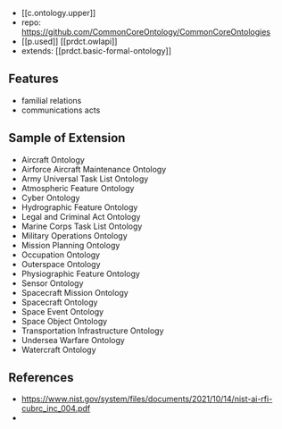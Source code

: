 
- [[c.ontology.upper]]
- repo: https://github.com/CommonCoreOntology/CommonCoreOntologies
- [[p.used]] [[prdct.owlapi]]
- extends: [[prdct.basic-formal-ontology]]


## Features

- familial relations
- communications acts

## Sample of Extension
- Aircraft Ontology
- Airforce Aircraft Maintenance Ontology
- Army Universal Task List Ontology
- Atmospheric Feature Ontology
- Cyber Ontology
- Hydrographic Feature Ontology
- Legal and Criminal Act Ontology
- Marine Corps Task List Ontology
- Military Operations Ontology
- Mission Planning Ontology
- Occupation Ontology
- Outerspace Ontology
- Physiographic Feature Ontology
- Sensor Ontology
- Spacecraft Mission Ontology
- Spacecraft Ontology
- Space Event Ontology
- Space Object Ontology
- Transportation Infrastructure Ontology
- Undersea Warfare Ontology
- Watercraft Ontology

## References

- https://www.nist.gov/system/files/documents/2021/10/14/nist-ai-rfi-cubrc_inc_004.pdf
- 